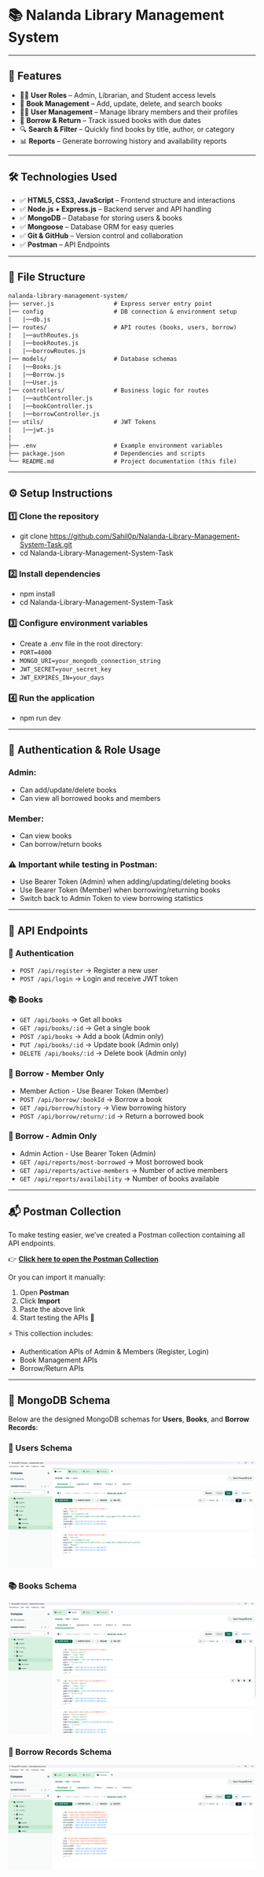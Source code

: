 # 📚 Nalanda Library Management System

---

## 🔧 Features
- 👩‍🏫 **User Roles** – Admin, Librarian, and Student access levels  
- 📖 **Book Management** – Add, update, delete, and search books  
- 🧑‍💻 **User Management** – Manage library members and their profiles  
- 📅 **Borrow & Return** – Track issued books with due dates  
- 🔍 **Search & Filter** – Quickly find books by title, author, or category  
- 📊 **Reports** – Generate borrowing history and availability reports  

---

## 🛠️ Technologies Used
- ✅ **HTML5, CSS3, JavaScript** – Frontend structure and interactions  
- ✅ **Node.js + Express.js** – Backend server and API handling  
- ✅ **MongoDB** – Database for storing users & books  
- ✅ **Mongoose** – Database ORM for easy queries  
- ✅ **Git & GitHub** – Version control and collaboration
- ✅ **Postman** – API Endpoints  

---

## 📂 File Structure
```plaintext
nalanda-library-management-system/
├── server.js                 # Express server entry point
│── config                    # DB connection & environment setup
|   |──db.js
│── routes/                   # API routes (books, users, borrow)
|   |──authRoutes.js
|   |──bookRoutes.js
|   |──borrowRoutes.js
│── models/                   # Database schemas
|   |──Books.js
|   |──Borrow.js
|   |──User.js
│── controllers/              # Business logic for routes
|   |──authController.js
|   |──bookController.js
|   |──borrowController.js
│── utils/                    # JWT Tokens
|   |──jwt.js
│
├── .env                      # Example environment variables
├── package.json              # Dependencies and scripts
└── README.md                 # Project documentation (this file)
```
---

## ⚙️ Setup Instructions
### 1️⃣ Clone the repository
- git clone https://github.com/Sahil0p/Nalanda-Library-Management-System-Task.git
- cd Nalanda-Library-Management-System-Task

### 2️⃣ Install dependencies
- npm install
- cd Nalanda-Library-Management-System-Task

### 3️⃣ Configure environment variables
- Create a .env file in the root directory:
- `PORT=4000`
- `MONGO_URI=your_mongodb_connection_string`
- `JWT_SECRET=your_secret_key`
- `JWT_EXPIRES_IN=your_days`

### 4️⃣ Run the application
- npm run dev

---

## 🔑 Authentication & Role Usage
### Admin:
- Can add/update/delete books
- Can view all borrowed books and members

### Member:
- Can view books
- Can borrow/return books

### ⚠️ Important while testing in Postman:
- Use Bearer Token (Admin) when adding/updating/deleting books
- Use Bearer Token (Member) when borrowing/returning books
- Switch back to Admin Token to view borrowing statistics

---

## 📡 API Endpoints

### 🔑 Authentication
- `POST /api/register` → Register a new user
- `POST /api/login` → Login and receive JWT token

### 📚 Books
- `GET /api/books` → Get all books
- `GET /api/books/:id` → Get a single book
- `POST /api/books` → Add a book (Admin only)
- `PUT /api/books/:id` → Update book (Admin only)
- `DELETE /api/books/:id` → Delete book (Admin only)

### 📖 Borrow - Member Only
- Member Action - Use Bearer Token (Member)
- `POST /api/borrow/:bookId` → Borrow a book
- `GET /api/borrow/history` → View borrowing history
- `POST /api/borrow/return/:id` → Return a borrowed book

### 📖 Borrow - Admin Only
- Admin Action - Use Bearer Token (Admin)
- `GET /api/reports/most-borrowed` → Most borrowed book
- `GET /api/reports/active-members` → Number of active members
- `GET /api/reports/availability` → Number of books available

---

## 📬 Postman Collection

To make testing easier, we’ve created a Postman collection containing all API endpoints.

👉 **[Click here to open the Postman Collection](https://sahilahmed0029-3594081.postman.co/workspace/Sahil-Ahmed's-Workspace~507292b8-beec-4de7-81da-d9594af9042c/collection/47691689-d98af04f-7edb-4e5f-b670-ef4cebe83126?action=share&creator=47691689)**  

Or you can import it manually:  

1. Open **Postman**  
2. Click **Import**  
3. Paste the above link  
4. Start testing the APIs 🎉  

⚡ This collection includes:
- Authentication APIs of Admin & Members (Register, Login)
- Book Management APIs
- Borrow/Return APIs

---
## 📸 MongoDB Schema 
Below are the designed MongoDB schemas for **Users**, **Books**, and **Borrow Records**:

### 🧑 Users Schema
![Users Schema](./Screenshots/Users.png)

### 📚 Books Schema
![Books Schema](./Screenshots/Books.png)

### 📖 Borrow Records Schema
![Borrow Records Schema](./Screenshots/Borrow.png)
